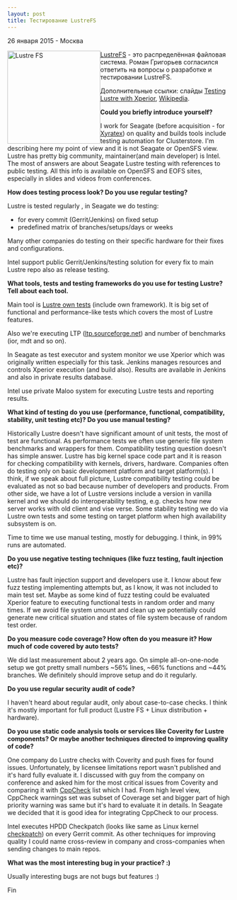 ```yaml
---
layout: post
title: Тестирование LustreFS
---
```


<p class="meta">26 января 2015 - Москва</p>

<img src="http://blog.bronevichok.ru/images/logo-lustrefs.png" height="210" alt="Lustre FS" style="float:left">

[LustreFS](http://wiki.lustre.org/) - это распределённая файловая система.
Роман Григорьев согласился ответить на вопросы о разработке и тестировании LustreFS.

Дополнительные ссылки: слайды [Testing Lustre with Xperior](http://www.eofs.eu/fileadmin/lad2014/slides/08_Roman_Grigoryev_Xperior__LAD14_Seagate.pdf), [Wikipedia](https://en.wikipedia.org/wiki/Lustre_(file_system)).

**Could you briefly introduce yourself?**

I work for Seagate (before acquisition - for [Xyratex](http://www.xyratex.com/)) on quality
and builds tools include testing automation for Clusterstore.
I'm  describing here my point of view and it is not Seagate or OpenSFS view. 
Lustre has pretty big community, maintainer(and main developer) is Intel. The most of answers are 
about  Seagate Lustre testing with references to public  testing. All this info is
available on OpenSFS and EOFS sites, especially in slides and videos from conferences.

**How does testing process look? Do you use regular testing?**

Lustre is tested regularly , in Seagate we do testing:

- for every commit (Gerrit/Jenkins) on fixed setup
- predefined matrix of branches/setups/days or weeks

Many other companies do testing on their specific hardware for their
fixes and configurations.

Intel support public Gerrit/Jenkins/testing solution for every fix
to main Lustre repo also as release testing.

**What tools, tests and testing frameworks do you use for testing Lustre?
Tell about each tool.**

Main tool is [Lustre own tests](http://wiki.lustre.org/index.php/Acceptance_Small_%28acc-sm%29_Testing_on_Lustre)
(include own framework). It is big set of functional and performance-like
tests which covers the most of Lustre features.

Also we're executing LTP ([ltp.sourceforge.net](http://ltp.sourceforge.net))
and number of benchmarks (ior, mdt and so on).

In Seagate as test executor and system monitor we use Xperior which
was originally written especially for this task. Jenkins manages
resources and controls Xperior execution (and build also). Results are
available in Jenkins and also in private results database.

Intel use private Maloo system for executing Lustre tests and reporting results.

**What kind of testing do you use (performance, functional,
compatibility, stability, unit testing etc)? Do you use manual testing?**

Historically Lustre doesn't have significant amount of unit tests,
the most of test are functional. As performance tests we often use
generic file system benchmarks and wrappers for them. Compatibility testing
question doesn't has simple answer. Lustre has big kernel space code part and it is
reason for checking compatibility with kernels, drivers, hardware.
Companies often do testing only on basic development platform and target platform(s).
I think, if we speak about full picture, Lustre compatibility testing
could be evaluated as not so bad because number of developers and products.
From other side, we have a lot of Lustre versions include a version
in vanilla kernel and we should do interoperability testing,
e.g. checks how new server works with old client and vise verse.
Some stability testing we do via Lustre own tests and some testing
on target platform when high availability subsystem is on.

Time to time we use manual testing, mostly for debugging. I think, in 99% runs are automated.

**Do you use negative testing techniques (like fuzz testing, fault injection etc)?**

Lustre has fault injection support and developers use it. I know about
few fuzz testing implementing attempts but, as I know, it was not included
to main test set. Maybe as some kind of fuzz testing could be evaluated
Xperior feature to executing  functional tests in random order and many times.
If we avoid file system umount and clean up we potentially could generate
new critical situation  and states of file system because of random test order.

**Do you measure code coverage? How often do you measure it?
How much of code covered by auto tests?**

We did last measurement about 2 years ago. On simple all-on-one-node
setup we got pretty small numbers ~56% lines, ~66% functions and ~44% branches.
We definitely should improve setup and do it regularly.

**Do you use regular security audit of code?**

I haven't heard about regular audit, only about case-to-case checks.
I think it's mostly important for full product (Lustre FS + Linux distribution + hardware).

**Do you use static code analysis tools or services like Coverity for
Lustre components? Or maybe another techniques directed to improving
quality of code?**

One company do Lustre checks with Coverity and push fixes for found issues.
Unfortunately, by licensee limitations report wasn't published and it's hard
fully evaluate it. I discussed with guy from the company on conference
and asked him for the most critical issues from Coverity and comparing
it with [CppCheck](http://sourceforge.net/projects/cppcheck/) list which I had.
From high level view, CppCheck warnings set was subset of Coverage set
and bigger part of high priority warning was same but it's hard to evaluate
it in details. In Seagate we decided that it is good idea for integrating CppCheck to our process.

Intel executes HPDD Checkpatch (looks like same as Linux kernel [checkpatch](https://github.com/torvalds/linux/blob/master/scripts/checkpatch.pl))
on every Gerrit commit. As other techniques for improving quality I could
name cross-review in company and cross-companies when sending changes to main repos.

**What was the most interesting bug in your practice? :)**

Usually interesting bugs are not bugs but features :)

Fin
